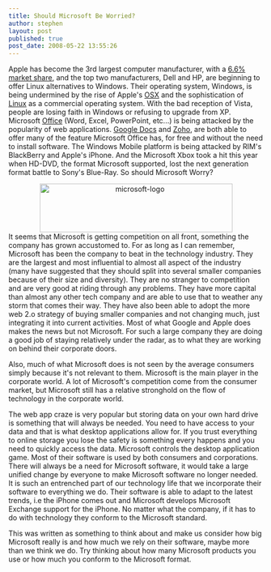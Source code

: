 ```yaml
---
title: Should Microsoft Be Worried?
author: stephen
layout: post
published: true
post_date: 2008-05-22 13:55:26
---
```

Apple has become the 3rd largest computer manufacturer, with a <a href="http://www.appleinsider.com/articles/08/04/16/apple_snags_6_6_share_of_us_pc_market_in_first_quarter.html">6.6% market share</a>, and the top two manufacturers, Dell and HP, are beginning to offer Linux alternatives to Windows.  Their operating system, Windows, is being undermined by the rise of Apple's <a href="http://www.apple.com/macosx/">OSX</a> and the sophistication of <a href="http://www.distrowatch.com/">Linux</a> as a commercial operating system.  With the bad reception of Vista, people are losing faith in Windows or refusing to upgrade from XP.  Microsoft <a href="http://office.microsoft.com/en-us/default.aspx">Office</a> (Word, Excel, PowerPoint, etc...) is being attacked by the popularity of web applications.  <a href="http://docs.google.com/">Google Docs</a> and <a href="http://www.zoho.com/">Zoho</a>, are both able to offer many of the feature Microsoft Office has, for free and without the need to install software.  The Windows Mobile platform is being attacked by RIM's BlackBerry and Apple's iPhone.  And the Microsoft Xbox took a hit this year when HD-DVD, the format Microsoft supported, lost the next generation format battle to Sony's Blue-Ray.  So should Microsoft Worry?
<div style="text-align: center"><a href="http://lh4.ggpht.com/Milansoc15/SDX1QgEwKpI/AAAAAAAAAOU/DaQNK3lnYrk/s1600-h/microsoft-logo%5B3%5D.jpg"><img style="height: 96px;width: 381px" src="http://lh5.ggpht.com/Milansoc15/SDX1QwEwKqI/AAAAAAAAAOc/uiBzGNMizxU/microsoft-logo_thumb%5B1%5D.jpg?imgmax=800" alt="microsoft-logo" /></a></div>
It seems that Microsoft is getting competition on all front, something the company has grown accustomed to.  For as long as I can remember, Microsoft has been the company to beat in the technology industry.  They are the largest and most influential to almost all aspect of the industry (many have suggested that they should split into several smaller companies because of their size and diversity). They are no stranger to competition and are very good at riding through any problems.  They have more capital than almost any other tech company and are able to use that to weather any storm that comes their way.  They have also been able to adopt the more web 2.o strategy of buying smaller companies and not changing much, just integrating it into current activities.  Most of what Google and Apple does makes the news but not Microsoft.  For such a large company they are doing a good job of staying relatively under the radar, as to what they are working on behind their corporate doors.

Also, much of what Microsoft does is not seen by the average consumers simply because it's not relevant to them.  Microsoft is the main player in the corporate world.  A lot of Microsoft's competition come from the consumer market, but Microsoft still has a relative stronghold on the flow of technology in the corporate world.

The web app craze is very popular but storing data on your own hard drive is something that will always be needed.  You need to have access to your data and that is what desktop applications allow for.  If you trust everything to online storage you lose the safety is something every happens and you need to quickly access the data.  Microsoft controls the desktop application game.  Most of their software is used by both consumers and corporations.  There will always be a need for Microsoft software, it would take a large unified change by everyone to make Microsoft software no longer needed.  It is such an entrenched part of our technology life that we incorporate their software to everything we do.  Their software is able to adapt to the latest trends, i.e the iPhone comes out and Microsoft develops Microsoft Exchange support for the iPhone.  No matter what the company, if it has to do with technology they conform to the Microsoft standard.

This was written as something to think about and make us consider how big Microsoft really is and how much we rely on their software, maybe more than we think we do.  Try thinking about how many Microsoft products you use or how much you conform to the Microsoft format.
